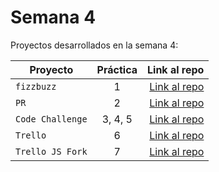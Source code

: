# Semana 4 

Proyectos desarrollados en la semana 4:

| Proyecto | Práctica | Link al repo |
| ------------- |:-------------:| -----:|
|`fizzbuzz`|1|[Link al repo](https://github.com/manuel1488/fizzbuzz)|
|`PR`|2|[Link al repo](https://github.com/LaunchX-InnovaccionVirtual/MissionNodeJS)|
|`Code Challenge`|3, 4, 5|[Link al repo](https://github.com/manuel1488/LaunchX_BackEnd_CodeChallenge-VisualThinking)|
|`Trello`|6|[Link al repo](https://github.com/LaunchX-InnovaccionVirtual/MissionNodeJS)|
|`Trello JS Fork`|7|[Link al repo](https://github.com/LaunchX-InnovaccionVirtual/MissionNodeJS)|